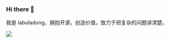 ### Hi there 👋

我是 labuladong，拥抱开源，创造价值，致力于把复杂的问题讲清楚。

<a target='_blank' href="https://github.com/labuladong">
  <img style="display:inline;margin:initial;max-height:140px" src="https://github-readme-stats.vercel.app/api?username=Kevin-free&count_private=true&hide=prs,contribs&show_icons=true" />
</a>
